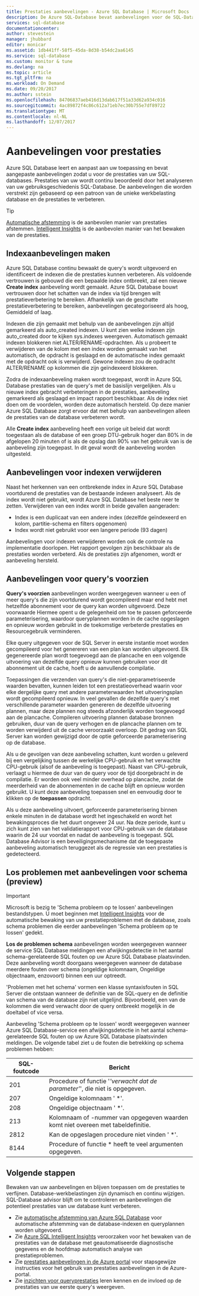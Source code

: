```yaml
---
title: Prestaties aanbevelingen - Azure SQL Database | Microsoft Docs
description: De Azure SQL-Database bevat aanbevelingen voor de SQL-Databases die u kunt de huidige queryprestaties verbeteren.
services: sql-database
documentationcenter: 
author: stevestein
manager: jhubbard
editor: monicar
ms.assetid: 1db441ff-58f5-45da-8d38-b54dc2aa6145
ms.service: sql-database
ms.custom: monitor & tune
ms.devlang: na
ms.topic: article
ms.tgt_pltfrm: na
ms.workload: On Demand
ms.date: 09/20/2017
ms.author: sstein
ms.openlocfilehash: 84706837aeb416d13dab617f51a33d62a934c016
ms.sourcegitcommit: 4ac89872f4c86c612a71eb7ec30b755e7df89722
ms.translationtype: MT
ms.contentlocale: nl-NL
ms.lasthandoff: 12/07/2017
---
```

# <a name="performance-recommendations"></a>Aanbevelingen voor prestaties

Azure SQL Database leert en aanpast aan uw toepassing en bevat aangepaste aanbevelingen zodat u voor de prestaties van uw SQL-databases. Prestaties van uw wordt continu beoordeeld door het analyseren van uw gebruiksgeschiedenis SQL-Database. De aanbevelingen die worden verstrekt zijn gebaseerd op een patroon van de unieke werkbelasting database en de prestaties te verbeteren.

> [!TIP]
> [Automatische afstemming](sql-database-automatic-tuning.md) is de aanbevolen manier van prestaties afstemmen. [Intelligent Insights](sql-database-intelligent-insights.md) is de aanbevolen manier van het bewaken van de prestaties. 
>

## <a name="create-index-recommendations"></a>Indexaanbevelingen maken
Azure SQL Database continu bewaakt de query's wordt uitgevoerd en identificeert de indexen die de prestaties kunnen verbeteren. Als voldoende vertrouwen is gebouwd die een bepaalde index ontbreekt, zal een nieuwe **Create index** aanbeveling wordt gemaakt. Azure SQL Database bouwt vertrouwen door het schatten van de index via tijd brengen wilt prestatieverbetering te bereiken. Afhankelijk van de geschatte prestatieverbetering te bereiken, aanbevelingen gecategoriseerd als hoog, Gemiddeld of laag. 

Indexen die zijn gemaakt met behulp van de aanbevelingen zijn altijd gemarkeerd als auto_created indexen. U kunt zien welke indexen zijn auto_created door te kijken sys.indexes weergeven. Automatisch gemaakt indexen blokkeren niet ALTER/RENAME-opdrachten. Als u probeert te verwijderen van de kolom met een index worden gemaakt van het automatisch, de opdracht is geslaagd en de automatische index gemaakt met de opdracht ook is verwijderd. Gewone indexen zou de opdracht ALTER/RENAME op kolommen die zijn geïndexeerd blokkeren.

Zodra de indexaanbeveling maken wordt toegepast, wordt in Azure SQL Database prestaties van de query's met de basislijn vergelijken. Als u nieuwe index gebracht verbeteringen in de prestaties, aanbeveling gemarkeerd als geslaagd en impact rapport beschikbaar. Als de index niet doen om de voordelen, worden deze automatisch hersteld. Op deze manier Azure SQL Database zorgt ervoor dat met behulp van aanbevelingen alleen de prestaties van de database verbeteren wordt.

Alle **Create index** aanbeveling heeft een vorige uit beleid dat wordt toegestaan als de database of een groep DTU-gebruik hoger dan 80% in de afgelopen 20 minuten of is als de opslag dan 90% van het gebruik van is de aanbeveling zijn toegepast. In dit geval wordt de aanbeveling worden uitgesteld.

## <a name="drop-index-recommendations"></a>Aanbevelingen voor indexen verwijderen
Naast het herkennen van een ontbrekende index in Azure SQL Database voortdurend de prestaties van de bestaande indexen analyseert. Als de index wordt niet gebruikt, wordt Azure SQL Database het beste neer te zetten. Verwijderen van een index wordt in beide gevallen aangeraden:
* Index is een duplicaat van een andere index (dezelfde geïndexeerd en kolom, partitie-schema en filters opgenomen)
* Index wordt niet gebruikt voor een langere periode (93 dagen)

Aanbevelingen voor indexen verwijderen worden ook de controle na implementatie doorlopen. Het rapport gevolgen zijn beschikbaar als de prestaties worden verbeterd. Als de prestaties zijn afgenomen, wordt er aanbeveling hersteld.


## <a name="parameterize-queries-recommendations"></a>Aanbevelingen voor query's voorzien
**Query's voorzien** aanbevelingen worden weergegeven wanneer u een of meer query's die zijn voortdurend wordt gecompileerd maar end hebt met hetzelfde abonnement voor de query kan worden uitgevoerd. Deze voorwaarde Hiermee opent u de gelegenheid om toe te passen geforceerde parameterisering, waardoor queryplannen worden in de cache opgeslagen en opnieuw worden gebruikt in de toekomstige verbeterde prestaties en Resourcegebruik verminderen. 

Elke query uitgegeven voor de SQL Server in eerste instantie moet worden gecompileerd voor het genereren van een plan kan worden uitgevoerd. Elk gegenereerde plan wordt toegevoegd aan de plancache en een volgende uitvoering van dezelfde query opnieuw kunnen gebruiken voor dit abonnement uit de cache, hoeft u de aanvullende compilatie. 

Toepassingen die verzenden van query's die niet-geparametriseerde waarden bevatten, kunnen leiden tot een prestatieoverhead waarin voor elke dergelijke query met andere parameterwaarden het uitvoeringsplan wordt gecompileerd opnieuw. In veel gevallen de dezelfde query's met verschillende parameter waarden genereren de dezelfde uitvoering plannen, maar deze plannen nog steeds afzonderlijk worden toegevoegd aan de plancache. Compileren uitvoering plannen database bronnen gebruiken, duur van de query verhogen en de plancache plannen om te worden verwijderd uit de cache veroorzaakt overloop. Dit gedrag van SQL Server kan worden gewijzigd door de optie geforceerde parameterisering op de database. 

Als u de gevolgen van deze aanbeveling schatten, kunt worden u geleverd bij een vergelijking tussen de werkelijke CPU-gebruik en het verwachte CPU-gebruik (alsof de aanbeveling is toegepast). Naast van CPU-gebruik, verlaagt u hiermee de duur van de query voor de tijd doorgebracht in de compilatie. Er worden ook veel minder overhead op plancache, zodat de meerderheid van de abonnementen in de cache blijft en opnieuw worden gebruikt. U kunt deze aanbeveling toepassen snel en eenvoudig door te klikken op de **toepassen** opdracht. 

Als u deze aanbeveling uitvoert, geforceerde parameterisering binnen enkele minuten in de database wordt het ingeschakeld en wordt het bewakingsproces die het duurt ongeveer 24 uur. Na deze periode, kunt u zich kunt zien van het validatierapport voor CPU-gebruik van de database waarin de 24 uur voordat en nadat de aanbeveling is toegepast. SQL Database Advisor is een beveiligingsmechanisme dat de toegepaste aanbeveling automatisch teruggezet als de regressie van een prestaties is gedetecteerd.

## <a name="fix-schema-issues-recommendations-preview"></a>Los problemen met aanbevelingen voor schema (preview)

> [!IMPORTANT]
> Microsoft is bezig te 'Schema probleem op te lossen' aanbevelingen bestandstypen. U moet beginnen met [Intelligent Insights](sql-database-intelligent-insights.md) voor de automatische bewaking van uw prestatieproblemen met de database, zoals schema problemen die eerder aanbevelingen 'Schema probleem op te lossen' gedekt.
> 

**Los de problemen schema** aanbevelingen worden weergegeven wanneer de service SQL Database meldingen een afwijkingsdetectie in het aantal schema-gerelateerde SQL fouten op uw Azure SQL Database plaatsvinden. Deze aanbeveling wordt doorgaans weergegeven wanneer de database meerdere fouten over schema (ongeldige kolomnaam, Ongeldige objectnaam, enzovoort) binnen een uur optreedt.

'Problemen met het schema' vormen een klasse syntaxisfouten in SQL Server die ontstaan wanneer de definitie van de SQL-query en de definitie van schema van de database zijn niet uitgelijnd. Bijvoorbeeld, een van de kolommen die werd verwacht door de query ontbreekt mogelijk in de doeltabel of vice versa. 

Aanbeveling 'Schema probleem op te lossen' wordt weergegeven wanneer Azure SQL Database-service een afwijkingsdetectie in het aantal schema-gerelateerde SQL fouten op uw Azure SQL Database plaatsvinden meldingen. De volgende tabel ziet u de fouten die betrekking op schema problemen hebben:

| SQL-foutcode | Bericht |
| --- | --- |
| 201 |Procedure of functie '*'verwacht dat de parameter'*', die niet is opgegeven. |
| 207 |Ongeldige kolomnaam ' *'. |
| 208 |Ongeldige objectnaam ' *'. |
| 213 |Kolomnaam of -nummer van opgegeven waarden komt niet overeen met tabeldefinitie. |
| 2812 |Kan de opgeslagen procedure niet vinden ' *'. |
| 8144 |Procedure of functie * heeft te veel argumenten opgegeven. |

## <a name="next-steps"></a>Volgende stappen
Bewaken van uw aanbevelingen en blijven toepassen om de prestaties te verfijnen. Database-werkbelastingen zijn dynamisch en continu wijzigen. SQL-Database advisor blijft om te controleren en aanbevelingen die potentieel prestaties van uw database kunt verbeteren. 

* Zie [automatische afstemming van Azure SQL Database](sql-database-automatic-tuning.md) voor automatische afstemming van de database-indexen en queryplannen worden uitgevoerd.
* Zie [Azure SQL Intelligent Insights](sql-database-intelligent-insights.md) veroorzaken voor het bewaken van de prestaties van de database met geautomatiseerde diagnostische gegevens en de hoofdmap automatisch analyse van prestatieproblemen.
* Zie [prestaties aanbevelingen in de Azure portal](sql-database-advisor-portal.md) voor stapsgewijze instructies voor het gebruik van prestaties aanbevelingen in de Azure-portal.
* Zie [inzichten voor queryprestaties](sql-database-query-performance.md) leren kennen en de invloed op de prestaties van uw eerste query's weergeven.


